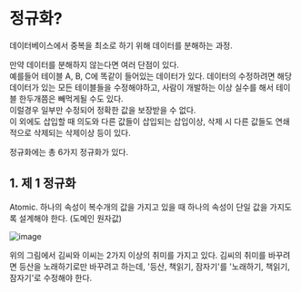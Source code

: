 # 정규화?

데이터베이스에서 중복을 최소로 하기 위해 데이터를 분해하는 과정.

만약 데이터를 분해하지 않는다면 여러 단점이 있다.<br>
예를들어 테이블 A, B, C에 똑같이 들어있는 데이터가 있다. 데이터의 수정하려면 해당 데이터가 있는 모든 테이블들을 수정해야하고, 사람이 개발하는 이상 실수를 해서 테이블 한두개쯤은 빼먹게될 수도 있다.<br>
이럴경우 일부만 수정되어 정확한 값을 보장받을 수 없다.<br>
이 외에도 삽입할 때 의도와 다른 값들이 삽입되는 삽입이상, 삭제 시 다른 값들도 연쇄적으로 삭제되는 삭제이상 등이 있다.

정규화에는 총 6가지 정규화가 있다.<br>

## 1. 제 1 정규화

Atomic. 하나의 속성이 복수개의 값을 가지고 있을 때 하나의 속성이 단일 값을 가지도록 설계해야 한다. (도메인 원자값)

![image](https://user-images.githubusercontent.com/53729311/112724953-11e4ca00-8f59-11eb-8d18-ce65c8e2c9f0.png)


위의 그림에서 김씨와 이씨는 2가지 이상의 취미를 가지고 있다. 김씨의 취미를 바꾸려면 등산을 노래하기로만 바꾸려고 하는데, '등산, 책읽기, 잠자기'를 '노래하기, 책읽기, 잠자기'로 수정해야 한다.
